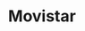 ---
title: "Movistar"
url: /ciudad-autonoma-de-buenos-aires/movistar-avenida-regimiento-de-patricios/
shop: teléfono móvil
---